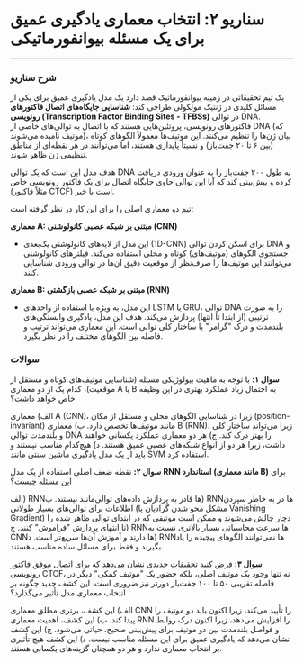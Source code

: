 # سناریو ۲: انتخاب معماری یادگیری عمیق برای یک مسئله بیوانفورماتیکی

---

### شرح سناریو

یک تیم تحقیقاتی در زمینه بیوانفورماتیک قصد دارد یک مدل یادگیری عمیق برای یکی از مسائل کلیدی در ژنتیک مولکولی طراحی کند: **شناسایی جایگاه‌های اتصال فاکتورهای رونویسی (Transcription Factor Binding Sites - TFBSs)** در توالی DNA. فاکتورهای رونویسی، پروتئین‌هایی هستند که با اتصال به توالی‌های خاصی از DNA (که موتیف نامیده می‌شوند)، بیان ژن‌ها را تنظیم می‌کنند. این موتیف‌ها معمولاً الگوهای کوتاه (بین ۶ تا ۲۰ جفت‌باز) و نسبتاً پایداری هستند، اما می‌توانند در هر نقطه‌ای از مناطق تنظیمی ژن ظاهر شوند.

هدف مدل این است که یک توالی DNA به طول ۲۰۰ جفت‌باز را به عنوان ورودی دریافت کرده و پیش‌بینی کند که آیا این توالی حاوی جایگاه اتصال برای یک فاکتور رونویسی خاص (مثلاً فاکتور CTCF) است یا خیر.

تیم دو معماری اصلی را برای این کار در نظر گرفته است:

**معماری A: مبتنی بر شبکه عصبی کانولوشنی (CNN)**

- این مدل از لایه‌های کانولوشنی یک‌بعدی (1D-CNN) برای اسکن کردن توالی DNA و جستجوی الگوهای (موتیف‌های) کوتاه و محلی استفاده می‌کند. فیلترهای کانولوشنی می‌توانند این موتیف‌ها را صرف‌نظر از موقعیت دقیق آن‌ها در توالی ورودی شناسایی کنند.

**معماری B: مبتنی بر شبکه عصبی بازگشتی (RNN)**

- این مدل، به ویژه با استفاده از واحدهای LSTM یا GRU، توالی DNA را به صورت ترتیبی (از ابتدا تا انتها) پردازش می‌کند. هدف این مدل، یادگیری وابستگی‌های بلندمدت و درک "گرامر" یا ساختار کلی توالی است. این معماری می‌تواند ترتیب و فاصله بین الگوهای مختلف را در نظر بگیرد.

### سوالات

**سوال ۱:**
با توجه به ماهیت بیولوژیکی مسئله (شناسایی موتیف‌های کوتاه و مستقل از موقعیت)، کدام یک از دو معماری A یا B به احتمال زیاد عملکرد بهتری در این وظیفه خاص خواهد داشت؟

الف) معماری A (CNN)، زیرا در شناسایی الگوهای محلی و مستقل از مکان (position-invariant) مانند موتیف‌ها تخصص دارد.
ب) معماری B (RNN)، زیرا می‌تواند ساختار کلی و بلندمدت توالی DNA را بهتر درک کند.
ج) هر دو معماری عملکرد یکسانی خواهند داشت، زیرا هر دو از انواع شبکه‌های عصبی عمیق هستند.
د) هیچ‌کدام مناسب نیستند و باید از یک مدل یادگیری ماشین سنتی مانند SVM استفاده کرد.

**سوال ۲:**
نقطه ضعف اصلی استفاده از یک مدل **RNN استاندارد (مانند معماری B)** برای این مسئله چیست؟

الف) RNNها قادر به پردازش داده‌های توالی‌مانند نیستند.
ب) RNNها در به خاطر سپردن اطلاعات برای توالی‌های بسیار طولانی (مشکل محو شدن گرادیان یا Vanishing Gradient) دچار چالش می‌شوند و ممکن است موتیفی که در ابتدای توالی ظاهر شده را تا انتهای پردازش "فراموش" کنند.
ج) RNNها سرعت محاسباتی بسیار بالاتری نسبت به CNNها دارند و آموزش آن‌ها سریع‌تر است.
د) RNNها نمی‌توانند الگوهای پیچیده را یاد بگیرند و فقط برای مسائل ساده مناسب هستند.

**سوال ۳:**
فرض کنید تحقیقات جدیدی نشان می‌دهد که برای اتصال موفق فاکتور رونویسی CTCF، نه تنها وجود یک موتیف اصلی، بلکه حضور یک "موتیف کمکی" دیگر در فاصله تقریبی ۵۰ تا ۱۰۰ جفت‌باز دورتر نیز ضروری است. این کشف جدید چگونه بر انتخاب معماری مدل تأثیر می‌گذارد؟

الف) این کشف، برتری مطلق معماری CNN را تأیید می‌کند، زیرا اکنون باید دو موتیف را پیدا کند.
ب) این کشف، اهمیت معماری RNN را افزایش می‌دهد، زیرا اکنون درک روابط و فواصل بلندمدت بین دو موتیف برای پیش‌بینی صحیح، حیاتی می‌شود.
ج) این کشف نشان می‌دهد که یادگیری عمیق برای این مسئله مناسب نیست.
د) این کشف هیچ تأثیری بر انتخاب معماری ندارد و هر دو همچنان گزینه‌های یکسانی هستند.
